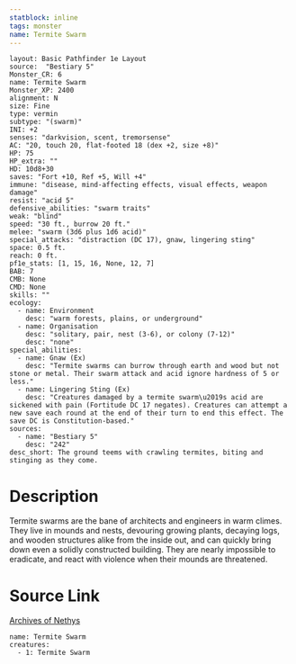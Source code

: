 ```yaml
---
statblock: inline
tags: monster
name: Termite Swarm
---
```

```statblock
layout: Basic Pathfinder 1e Layout
source:  "Bestiary 5"
Monster_CR: 6
name: Termite Swarm
Monster_XP: 2400
alignment: N
size: Fine
type: vermin
subtype: "(swarm)"
INI: +2
senses: "darkvision, scent, tremorsense"
AC: "20, touch 20, flat-footed 18 (dex +2, size +8)"
HP: 75
HP_extra: ""
HD: 10d8+30
saves: "Fort +10, Ref +5, Will +4"
immune: "disease, mind-affecting effects, visual effects, weapon damage"
resist: "acid 5"
defensive_abilities: "swarm traits"
weak: "blind"
speed: "30 ft., burrow 20 ft."
melee: "swarm (3d6 plus 1d6 acid)"
special_attacks: "distraction (DC 17), gnaw, lingering sting"
space: 0.5 ft.
reach: 0 ft.
pf1e_stats: [1, 15, 16, None, 12, 7]
BAB: 7
CMB: None
CMD: None
skills: ""
ecology:
  - name: Environment
    desc: "warm forests, plains, or underground"
  - name: Organisation
    desc: "solitary, pair, nest (3-6), or colony (7-12)"
    desc: "none"
special_abilities:
  - name: Gnaw (Ex)
    desc: "Termite swarms can burrow through earth and wood but not stone or metal. Their swarm attack and acid ignore hardness of 5 or less."
  - name: Lingering Sting (Ex)
    desc: "Creatures damaged by a termite swarm\u2019s acid are sickened with pain (Fortitude DC 17 negates). Creatures can attempt a new save each round at the end of their turn to end this effect. The save DC is Constitution-based."
sources:
  - name: "Bestiary 5"
    desc: "242"
desc_short: The ground teems with crawling termites, biting and stinging as they come.
```
# Description
Termite swarms are the bane of architects and engineers in warm climes. They live in mounds and nests, devouring growing plants, decaying logs, and wooden structures alike from the inside out, and can quickly bring down even a solidly constructed building. They are nearly impossible to eradicate, and react with violence when their mounds are threatened.
# Source Link
[Archives of Nethys](https://aonprd.com/MonsterDisplay.aspx?ItemName=Termite%20Swarm)
```encounter-table
name: Termite Swarm
creatures:
  - 1: Termite Swarm
```

